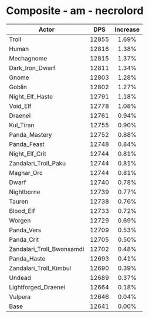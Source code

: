 # Composite - am - necrolord
| Actor | DPS | Increase |
|---|:---:|:---:|
|Troll|12855|1.69%|
|Human|12816|1.38%|
|Mechagnome|12815|1.37%|
|Dark_Iron_Dwarf|12811|1.34%|
|Gnome|12803|1.28%|
|Goblin|12802|1.27%|
|Night_Elf_Haste|12791|1.18%|
|Void_Elf|12778|1.08%|
|Draenei|12761|0.94%|
|Kul_Tiran|12755|0.90%|
|Panda_Mastery|12752|0.88%|
|Panda_Feast|12748|0.84%|
|Night_Elf_Crit|12744|0.81%|
|Zandalari_Troll_Paku|12744|0.81%|
|Maghar_Orc|12744|0.81%|
|Dwarf|12740|0.78%|
|Nightborne|12739|0.77%|
|Tauren|12738|0.76%|
|Blood_Elf|12733|0.72%|
|Worgen|12729|0.69%|
|Panda_Vers|12709|0.53%|
|Panda_Crit|12705|0.50%|
|Zandalari_Troll_Bwonsamdi|12702|0.48%|
|Panda_Haste|12693|0.41%|
|Zandalari_Troll_Kimbul|12690|0.39%|
|Undead|12689|0.37%|
|Lightforged_Draenei|12664|0.18%|
|Vulpera|12646|0.04%|
|Base|12641|0.00%|
